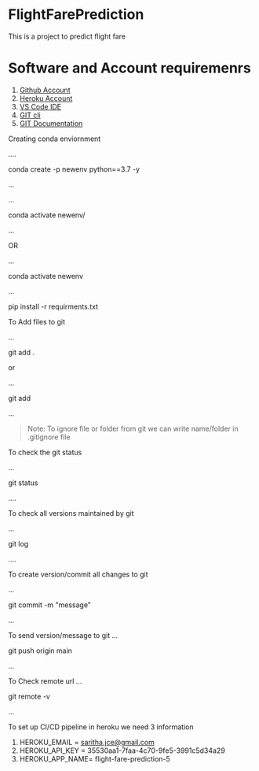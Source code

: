 # FlightFarePrediction
This is a project to predict flight fare 

# Software and Account requiremenrs

1. [Github Account](https://github.com)
2. [Heroku Account](https://dashboard.heroku.com/login)
3. [VS Code IDE](https://code.visualstudio.com/download)
4. [GIT cli](https://git-scm.com/downloads)
5. [GIT Documentation](https://git-scm.com/docs/gittutorial)



Creating conda enviornment

....

conda create -p newenv python==3.7 -y

...

...

conda activate newenv/

...

OR

...

conda activate newenv

...

pip install -r requirments.txt

To Add files to git

...

git add .

or

...

git add <filename>

...

> Note: To ignore file or folder from git we can write name/folder in .gitignore file

To check the git status

...

git status

....

To check all versions maintained by git

...

git log

....

To create version/commit all changes to git

...

git commit -m "message"

...

To send version/message to git
...

git push origin main

...

To Check remote url
...

git remote -v

...

To set up CI/CD pipeline in heroku we need 3 information

1. HEROKU_EMAIL = saritha.jce@gmail.com
2. HEROKU_API_KEY = 35530aa1-7faa-4c70-9fe5-3991c5d34a29
3. HEROKU_APP_NAME=  flight-fare-prediction-5
